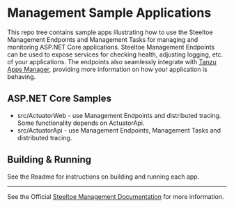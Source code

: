 # Management Sample Applications

This repo tree contains sample apps illustrating how to use the Steeltoe Management Endpoints and Management Tasks for managing and monitoring ASP.NET Core applications. Steeltoe Management Endpoints can be used to expose services for checking health, adjusting logging, etc. of your applications. The endpoints also seamlessly integrate with [Tanzu Apps Manager](https://docs.vmware.com/en/VMware-Tanzu-Application-Service/6.0/tas-for-vms/console-index.html), providing more information on how your application is behaving.

## ASP.NET Core Samples

* src/ActuatorWeb - use Management Endpoints and distributed tracing. Some functionality depends on ActuatorApi.
* src/ActuatorApi - use Management Endpoints, Management Tasks and distributed tracing.

## Building & Running

See the Readme for instructions on building and running each app.

---

See the Official [Steeltoe Management Documentation](https://docs.steeltoe.io/api/v3/management/) for more information.
